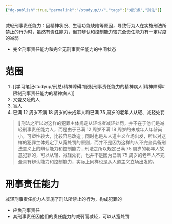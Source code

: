 ```yaml
---
{"dg-publish":true,"permalink":"/studyup///","tags":["知识点","刑法"]}
---
```


减轻刑事责任能力：因精神状况、生理功能缺陷等原因，导致行为人在实施刑法所禁止的行为时，虽然有责任能力，但其辨认和控制能力较完全责任能力有一定程度的减弱
- 完全刑事责任能力和完全无刑事责任能力的中间状态
# 范围
1. [[学习笔记studyup/刑总/精神障碍#限制刑事责任能力的精神病人\|精神障碍#限制刑事责任能力的精神病人]]
2. 又聋又哑的人
3. 盲人
4. 已满 12 周岁不满 18 周岁的未成年人和已满 75 周岁的老年人从轻、减轻处罚
>🧵刑法之所以对这样的犯罪主体规定从轻或者减轻处罚，并不在于他们是减轻刑事责任能力人，而是由于已满 12 周岁不满 18 周岁的未成年人年龄尚小，可塑性较大，比较容易改造；同时也是从人道主义立场出发，所以对这样的犯罪主体规定了从宽处罚的原则，而并不是因为这样的人不完全具备刑法意义上的辨认能力和控制能力...刑法之所以规定已满 75 周岁的老年人故意犯罪的，可以从轻、减轻处罚，也并不是因为已满 75 周岁的老年人不完全具有辨认能力和控制能力，实际上同样也是从人道主义立场出发的。
# 刑事责任能力
减轻刑事责任能力人实施了刑法所禁止的行为，构成犯罪的
- 应负刑事责任
- 其刑事责任因他们的责任能力的减弱而减轻，可以从宽处罚